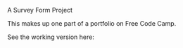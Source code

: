 A Survey Form Project

This makes up one part of a portfolio on Free Code Camp.

See the working version here:

